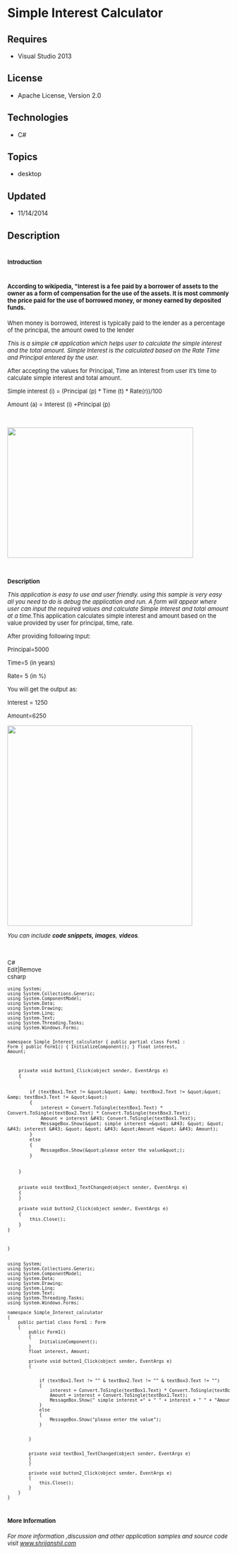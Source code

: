 # Simple Interest Calculator
## Requires
- Visual Studio 2013
## License
- Apache License, Version 2.0
## Technologies
- C#
## Topics
- desktop
## Updated
- 11/14/2014
## Description

<h1><span style="font-size:small">Introduction</span></h1>
<h1><span style="font-size:small">According to wikipedia, &quot;<strong>Interest</strong>&nbsp;is a&nbsp;fee&nbsp;paid by a borrower of&nbsp;assets&nbsp;to the owner as a form of compensation for the use of the assets. It is most commonly the price paid for the
 use of borrowed money,&nbsp;or money earned by deposited funds.</span></h1>
<p><span style="font-size:small">When money is borrowed, interest is typically paid to the lender as a percentage of the&nbsp;principal, the amount owed to the lender<br>
</span></p>
<p><span style="font-size:small"><em>This is a simple c# application which helps user to calculate the simple interest and the total amount. Simple Interest is the calculated based on the Rate Time and Principal entered by the user.&nbsp;</em></span></p>
<p><span style="font-size:small">After accepting the values for Principal, Time an Interest from user it&rsquo;s time to calculate simple interest and total amount.</span></p>
<p><span style="font-size:small">Simple interest (i) = (Principal (p) * Time (t) * Rate(r))/100</span></p>
<p><span style="font-size:small">Amount (a) = Interest (i) &#43;Principal (p)</span></p>
<p><span style="font-size:small"><em><br>
</em></span></p>
<p><span style="font-size:small"><img id="129699" src="129699-simple%20interest%20calculator.png" alt="" width="421" height="295"></span></p>
<p>&nbsp;</p>
<p><span style="font-size:small; font-weight:bold">Description</span></p>
<p><span style="font-size:small"><em>This application is easy to use and user friendly. using this sample is very easy all you need to do is debug the application and run. A form will appear where user can input the required values and calculate Simple Interest
 and total amount at a time.</em>This application calculates simple interest and amount based on the value provided by user for&nbsp;principal, time, rate.</span></p>
<p><span style="font-size:small">After providing following Input:</span></p>
<p><span style="font-size:small">Principal=5000</span></p>
<p><span style="font-size:small">Time=5 (in years)</span></p>
<p><span style="font-size:small">Rate= 5 (in %)</span></p>
<p><span style="font-size:small">You will get the output as:</span></p>
<p><span style="font-size:small">Interest = 1250</span></p>
<p><span style="font-size:small">Amount=6250</span></p>
<p><span style="font-size:small"><img id="129702" src="129702-simple%20interest%20calculator%20result.png" alt="" width="419" height="453"></span></p>
<p><span style="font-size:small"><em>You can include <em><strong>code snippets,&nbsp;</strong></em><strong>images</strong>,
<strong>videos</strong>. &nbsp;&nbsp;</em></span></p>
<p>&nbsp;</p>
<div class="scriptcode">
<div class="pluginEditHolder" pluginCommand="mceScriptCode">
<div class="title"><span style="font-size:small">C#</span></div>
<div class="pluginLinkHolder"><span style="font-size:small"><span class="pluginEditHolderLink">Edit</span>|<span class="pluginRemoveHolderLink">Remove</span></span></div>
<span class="hidden" style="font-size:small">csharp </span>
<pre class="hidden"><span style="font-size:small">using System;
using System.Collections.Generic;
using System.ComponentModel;
using System.Data;
using System.Drawing;
using System.Linq;
using System.Text;
using System.Threading.Tasks;
using System.Windows.Forms;

namespace Simple_Interest_calculator
{
    public partial class Form1 : Form
    {
        public Form1()
        {
            InitializeComponent();
        }
        float interest, Amount;

        private void button1_Click(object sender, EventArgs e)
        {
            

            if (textBox1.Text != &quot;&quot; &amp; textBox2.Text != &quot;&quot; &amp; textBox3.Text != &quot;&quot;)
            {
                interest = Convert.ToSingle(textBox1.Text) * Convert.ToSingle(textBox2.Text) * Convert.ToSingle(textBox3.Text);
                Amount = interest &#43; Convert.ToSingle(textBox1.Text);
                MessageBox.Show(&quot; simple interest =&quot; &#43; &quot; &quot; &#43; interest &#43; &quot; &quot; &#43; &quot;Amount =&quot; &#43; Amount);
            }
            else
            {
                MessageBox.Show(&quot;please enter the value&quot;);
            }
            

        }


        private void textBox1_TextChanged(object sender, EventArgs e)
        {
        }

        private void button2_Click(object sender, EventArgs e)
        {
            this.Close();
        }
    }
}
</span></pre>
<div class="preview">
<pre class="csharp"><span style="font-size:small"><span class="cs__keyword">using</span>&nbsp;System;&nbsp;
<span class="cs__keyword">using</span>&nbsp;System.Collections.Generic;&nbsp;
<span class="cs__keyword">using</span>&nbsp;System.ComponentModel;&nbsp;
<span class="cs__keyword">using</span>&nbsp;System.Data;&nbsp;
<span class="cs__keyword">using</span>&nbsp;System.Drawing;&nbsp;
<span class="cs__keyword">using</span>&nbsp;System.Linq;&nbsp;
<span class="cs__keyword">using</span>&nbsp;System.Text;&nbsp;
<span class="cs__keyword">using</span>&nbsp;System.Threading.Tasks;&nbsp;
<span class="cs__keyword">using</span>&nbsp;System.Windows.Forms;&nbsp;
&nbsp;
<span class="cs__keyword">namespace</span>&nbsp;Simple_Interest_calculator&nbsp;
{&nbsp;
&nbsp;&nbsp;&nbsp;&nbsp;<span class="cs__keyword">public</span>&nbsp;partial&nbsp;<span class="cs__keyword">class</span>&nbsp;Form1&nbsp;:&nbsp;Form&nbsp;
&nbsp;&nbsp;&nbsp;&nbsp;{&nbsp;
&nbsp;&nbsp;&nbsp;&nbsp;&nbsp;&nbsp;&nbsp;&nbsp;<span class="cs__keyword">public</span>&nbsp;Form1()&nbsp;
&nbsp;&nbsp;&nbsp;&nbsp;&nbsp;&nbsp;&nbsp;&nbsp;{&nbsp;
&nbsp;&nbsp;&nbsp;&nbsp;&nbsp;&nbsp;&nbsp;&nbsp;&nbsp;&nbsp;&nbsp;&nbsp;InitializeComponent();&nbsp;
&nbsp;&nbsp;&nbsp;&nbsp;&nbsp;&nbsp;&nbsp;&nbsp;}&nbsp;
&nbsp;&nbsp;&nbsp;&nbsp;&nbsp;&nbsp;&nbsp;&nbsp;<span class="cs__keyword">float</span>&nbsp;interest,&nbsp;Amount;&nbsp;
&nbsp;
&nbsp;&nbsp;&nbsp;&nbsp;&nbsp;&nbsp;&nbsp;&nbsp;<span class="cs__keyword">private</span>&nbsp;<span class="cs__keyword">void</span>&nbsp;button1_Click(<span class="cs__keyword">object</span>&nbsp;sender,&nbsp;EventArgs&nbsp;e)&nbsp;
&nbsp;&nbsp;&nbsp;&nbsp;&nbsp;&nbsp;&nbsp;&nbsp;{&nbsp;
&nbsp;&nbsp;&nbsp;&nbsp;&nbsp;&nbsp;&nbsp;&nbsp;&nbsp;&nbsp;&nbsp;&nbsp;&nbsp;
&nbsp;
&nbsp;&nbsp;&nbsp;&nbsp;&nbsp;&nbsp;&nbsp;&nbsp;&nbsp;&nbsp;&nbsp;&nbsp;<span class="cs__keyword">if</span>&nbsp;(textBox1.Text&nbsp;!=&nbsp;<span class="cs__string">&quot;&quot;</span>&nbsp;&amp;&nbsp;textBox2.Text&nbsp;!=&nbsp;<span class="cs__string">&quot;&quot;</span>&nbsp;&amp;&nbsp;textBox3.Text&nbsp;!=&nbsp;<span class="cs__string">&quot;&quot;</span>)&nbsp;
&nbsp;&nbsp;&nbsp;&nbsp;&nbsp;&nbsp;&nbsp;&nbsp;&nbsp;&nbsp;&nbsp;&nbsp;{&nbsp;
&nbsp;&nbsp;&nbsp;&nbsp;&nbsp;&nbsp;&nbsp;&nbsp;&nbsp;&nbsp;&nbsp;&nbsp;&nbsp;&nbsp;&nbsp;&nbsp;interest&nbsp;=&nbsp;Convert.ToSingle(textBox1.Text)&nbsp;*&nbsp;Convert.ToSingle(textBox2.Text)&nbsp;*&nbsp;Convert.ToSingle(textBox3.Text);&nbsp;
&nbsp;&nbsp;&nbsp;&nbsp;&nbsp;&nbsp;&nbsp;&nbsp;&nbsp;&nbsp;&nbsp;&nbsp;&nbsp;&nbsp;&nbsp;&nbsp;Amount&nbsp;=&nbsp;interest&nbsp;&#43;&nbsp;Convert.ToSingle(textBox1.Text);&nbsp;
&nbsp;&nbsp;&nbsp;&nbsp;&nbsp;&nbsp;&nbsp;&nbsp;&nbsp;&nbsp;&nbsp;&nbsp;&nbsp;&nbsp;&nbsp;&nbsp;MessageBox.Show(<span class="cs__string">&quot;&nbsp;simple&nbsp;interest&nbsp;=&quot;</span>&nbsp;&#43;&nbsp;<span class="cs__string">&quot;&nbsp;&quot;</span>&nbsp;&#43;&nbsp;interest&nbsp;&#43;&nbsp;<span class="cs__string">&quot;&nbsp;&quot;</span>&nbsp;&#43;&nbsp;<span class="cs__string">&quot;Amount&nbsp;=&quot;</span>&nbsp;&#43;&nbsp;Amount);&nbsp;
&nbsp;&nbsp;&nbsp;&nbsp;&nbsp;&nbsp;&nbsp;&nbsp;&nbsp;&nbsp;&nbsp;&nbsp;}&nbsp;
&nbsp;&nbsp;&nbsp;&nbsp;&nbsp;&nbsp;&nbsp;&nbsp;&nbsp;&nbsp;&nbsp;&nbsp;<span class="cs__keyword">else</span>&nbsp;
&nbsp;&nbsp;&nbsp;&nbsp;&nbsp;&nbsp;&nbsp;&nbsp;&nbsp;&nbsp;&nbsp;&nbsp;{&nbsp;
&nbsp;&nbsp;&nbsp;&nbsp;&nbsp;&nbsp;&nbsp;&nbsp;&nbsp;&nbsp;&nbsp;&nbsp;&nbsp;&nbsp;&nbsp;&nbsp;MessageBox.Show(<span class="cs__string">&quot;please&nbsp;enter&nbsp;the&nbsp;value&quot;</span>);&nbsp;
&nbsp;&nbsp;&nbsp;&nbsp;&nbsp;&nbsp;&nbsp;&nbsp;&nbsp;&nbsp;&nbsp;&nbsp;}&nbsp;
&nbsp;&nbsp;&nbsp;&nbsp;&nbsp;&nbsp;&nbsp;&nbsp;&nbsp;&nbsp;&nbsp;&nbsp;&nbsp;
&nbsp;
&nbsp;&nbsp;&nbsp;&nbsp;&nbsp;&nbsp;&nbsp;&nbsp;}&nbsp;
&nbsp;
&nbsp;
&nbsp;&nbsp;&nbsp;&nbsp;&nbsp;&nbsp;&nbsp;&nbsp;<span class="cs__keyword">private</span>&nbsp;<span class="cs__keyword">void</span>&nbsp;textBox1_TextChanged(<span class="cs__keyword">object</span>&nbsp;sender,&nbsp;EventArgs&nbsp;e)&nbsp;
&nbsp;&nbsp;&nbsp;&nbsp;&nbsp;&nbsp;&nbsp;&nbsp;{&nbsp;
&nbsp;&nbsp;&nbsp;&nbsp;&nbsp;&nbsp;&nbsp;&nbsp;}&nbsp;
&nbsp;
&nbsp;&nbsp;&nbsp;&nbsp;&nbsp;&nbsp;&nbsp;&nbsp;<span class="cs__keyword">private</span>&nbsp;<span class="cs__keyword">void</span>&nbsp;button2_Click(<span class="cs__keyword">object</span>&nbsp;sender,&nbsp;EventArgs&nbsp;e)&nbsp;
&nbsp;&nbsp;&nbsp;&nbsp;&nbsp;&nbsp;&nbsp;&nbsp;{&nbsp;
&nbsp;&nbsp;&nbsp;&nbsp;&nbsp;&nbsp;&nbsp;&nbsp;&nbsp;&nbsp;&nbsp;&nbsp;<span class="cs__keyword">this</span>.Close();&nbsp;
&nbsp;&nbsp;&nbsp;&nbsp;&nbsp;&nbsp;&nbsp;&nbsp;}&nbsp;
&nbsp;&nbsp;&nbsp;&nbsp;}&nbsp;
}&nbsp;
</span></pre>
</div>
</div>
</div>
<ul>
</ul>
<h1><span style="font-size:small">More Information</span></h1>
<p><span style="font-size:small"><em>For more information ,discussion and other application samples and source code visit
<a title="Shrijanshil.com" href="Shrijanshil.com" target="_blank">www.shrijanshil.com</a></em></span></p>
